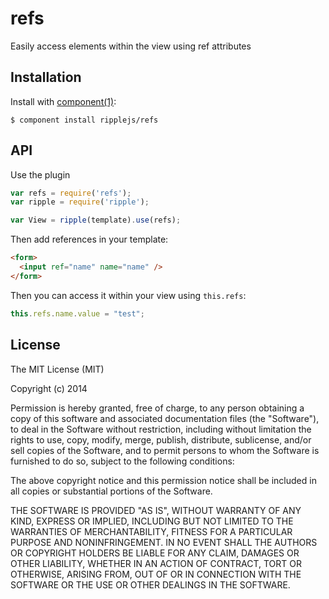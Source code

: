 
# refs

  Easily access elements within the view using ref attributes

## Installation

  Install with [component(1)](http://component.io):

    $ component install ripplejs/refs

## API

Use the plugin

```js
var refs = require('refs');
var ripple = require('ripple');

var View = ripple(template).use(refs);
```

Then add references in your template:

```html
<form>
  <input ref="name" name="name" />
</form>
```

Then you can access it within your view using `this.refs`:

```js
this.refs.name.value = "test";
```

## License

  The MIT License (MIT)

  Copyright (c) 2014 <copyright holders>

  Permission is hereby granted, free of charge, to any person obtaining a copy
  of this software and associated documentation files (the "Software"), to deal
  in the Software without restriction, including without limitation the rights
  to use, copy, modify, merge, publish, distribute, sublicense, and/or sell
  copies of the Software, and to permit persons to whom the Software is
  furnished to do so, subject to the following conditions:

  The above copyright notice and this permission notice shall be included in
  all copies or substantial portions of the Software.

  THE SOFTWARE IS PROVIDED "AS IS", WITHOUT WARRANTY OF ANY KIND, EXPRESS OR
  IMPLIED, INCLUDING BUT NOT LIMITED TO THE WARRANTIES OF MERCHANTABILITY,
  FITNESS FOR A PARTICULAR PURPOSE AND NONINFRINGEMENT. IN NO EVENT SHALL THE
  AUTHORS OR COPYRIGHT HOLDERS BE LIABLE FOR ANY CLAIM, DAMAGES OR OTHER
  LIABILITY, WHETHER IN AN ACTION OF CONTRACT, TORT OR OTHERWISE, ARISING FROM,
  OUT OF OR IN CONNECTION WITH THE SOFTWARE OR THE USE OR OTHER DEALINGS IN
  THE SOFTWARE.